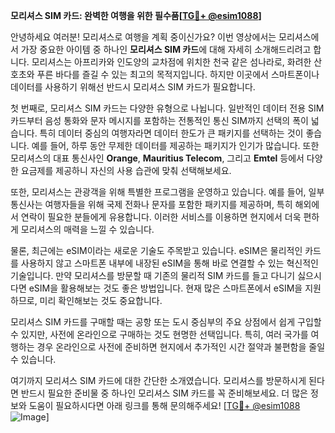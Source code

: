 **모리셔스 SIM 카드: 완벽한 여행을 위한 필수품[[TG💪+ @esim1088](https://t.me/s/esim1088)]**

안녕하세요 여러분! 모리셔스로 여행을 계획 중이신가요? 이번 영상에서는 모리셔스에서 가장 중요한 아이템 중 하나인 **모리셔스 SIM 카드**에 대해 자세히 소개해드리려고 합니다. 모리셔스는 아프리카와 인도양의 교차점에 위치한 천국 같은 섬나라로, 화려한 산호초와 푸른 바다를 즐길 수 있는 최고의 목적지입니다. 하지만 이곳에서 스마트폰이나 데이터를 사용하기 위해선 반드시 모리셔스 SIM 카드가 필요합니다.

첫 번째로, 모리셔스 SIM 카드는 다양한 유형으로 나뉩니다. 일반적인 데이터 전용 SIM 카드부터 음성 통화와 문자 메시지를 포함하는 전통적인 통신 SIM까지 선택의 폭이 넓습니다. 특히 데이터 중심의 여행자라면 데이터 한도가 큰 패키지를 선택하는 것이 좋습니다. 예를 들어, 하루 동안 무제한 데이터를 제공하는 패키지가 인기가 많습니다. 또한 모리셔스의 대표 통신사인 **Orange**, **Mauritius Telecom**, 그리고 **Emtel** 등에서 다양한 요금제를 제공하니 자신의 사용 습관에 맞춰 선택해보세요.

또한, 모리셔스는 관광객을 위해 특별한 프로그램을 운영하고 있습니다. 예를 들어, 일부 통신사는 여행자들을 위해 국제 전화나 문자를 포함한 패키지를 제공하며, 특히 해외에서 연락이 필요한 분들에게 유용합니다. 이러한 서비스를 이용하면 현지에서 더욱 편하게 모리셔스의 매력을 느낄 수 있습니다.

물론, 최근에는 eSIM이라는 새로운 기술도 주목받고 있습니다. eSIM은 물리적인 카드를 사용하지 않고 스마트폰 내부에 내장된 eSIM을 통해 바로 연결할 수 있는 혁신적인 기술입니다. 만약 모리셔스를 방문할 때 기존의 물리적 SIM 카드를 들고 다니기 싫으시다면 eSIM을 활용해보는 것도 좋은 방법입니다. 현재 많은 스마트폰에서 eSIM을 지원하므로, 미리 확인해보는 것도 중요합니다.

모리셔스 SIM 카드를 구매할 때는 공항 또는 도시 중심부의 주요 상점에서 쉽게 구입할 수 있지만, 사전에 온라인으로 구매하는 것도 현명한 선택입니다. 특히, 여러 국가를 여행하는 경우 온라인으로 사전에 준비하면 현지에서 추가적인 시간 절약과 불편함을 줄일 수 있습니다.

여기까지 모리셔스 SIM 카드에 대한 간단한 소개였습니다. 모리셔스를 방문하시게 된다면 반드시 필요한 준비물 중 하나인 모리셔스 SIM 카드를 꼭 준비해보세요. 더 많은 정보와 도움이 필요하시다면 아래 링크를 통해 문의해주세요! [[TG💪+ @esim1088](https://t.me/s/esim1088) ![Image](https://i.postimg.cc/Y0z9fWf4/image.png)]
